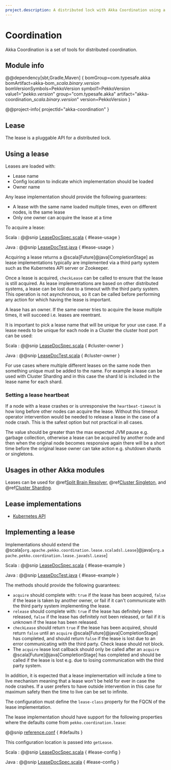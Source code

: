 ```yaml
---
project.description: A distributed lock with Akka Coordination using a pluggable lease API.
---
```

# Coordination

Akka Coordination is a set of tools for distributed coordination.

## Module info

@@dependency[sbt,Gradle,Maven] {
  bomGroup=com.typesafe.akka bomArtifact=akka-bom_$scala.binary.version$ bomVersionSymbols=PekkoVersion
  symbol1=PekkoVersion
  value1="$pekko.version$"
  group="com.typesafe.akka"
  artifact="akka-coordination_$scala.binary.version$"
  version=PekkoVersion
}

@@project-info{ projectId="akka-coordination" }

## Lease

The lease is a pluggable API for a distributed lock. 

## Using a lease

Leases are loaded with:

* Lease name
* Config location to indicate which implementation should be loaded
* Owner name 

Any lease implementation should provide the following guarantees:

* A lease with the same name loaded multiple times, even on different nodes, is the same lease 
* Only one owner can acquire the lease at a time

To acquire a lease:

Scala
:  @@snip [LeaseDocSpec.scala](/docs/src/test/scala/docs/coordination/LeaseDocSpec.scala) { #lease-usage }

Java
:  @@snip [LeaseDocTest.java](/docs/src/test/java/jdocs/coordination/LeaseDocTest.java) { #lease-usage }

Acquiring a lease returns a @scala[Future]@java[CompletionStage] as lease implementations typically are implemented 
via a third party system such as the Kubernetes API server or Zookeeper.

Once a lease is acquired, `checkLease` can be called to ensure that the lease is still acquired. As lease implementations
are based on other distributed systems, a lease can be lost due to a timeout with the third party system. This operation is 
not asynchronous, so it can be called before performing any action for which having the lease is important.

A lease has an owner. If the same owner tries to acquire the lease multiple times, it will succeed i.e. leases are reentrant. 

It is important to pick a lease name that will be unique for your use case. If a lease needs to be unique for each node
in a Cluster the cluster host port can be used:

Scala
:  @@snip [LeaseDocSpec.scala](/docs/src/test/scala/docs/coordination/LeaseDocSpec.scala) { #cluster-owner }

Java
:  @@snip [LeaseDocTest.scala](/docs/src/test/java/jdocs/coordination/LeaseDocTest.java) { #cluster-owner }

For use cases where multiple different leases on the same node then something unique must be added to the name. For example
a lease can be used with Cluster Sharding and in this case the shard Id is included in the lease name for each shard.

### Setting a lease heartbeat

If a node with a lease crashes or is unresponsive the `heartbeat-timeout` is how long before other nodes can acquire 
the lease. Without this timeout operator intervention would be needed to release a lease in the case of a node crash.
This is the safest option but not practical in all cases.

The value should be greater than the max expected JVM pause e.g. garbage collection, otherwise a lease can be acquired
by another node and then when the original node becomes responsive again there will be a short time before the original lease owner 
can take action e.g. shutdown shards or singletons.

## Usages in other Akka modules

Leases can be used for @ref[Split Brain Resolver](split-brain-resolver.md#lease), @ref[Cluster Singleton](cluster-singleton.md#lease), and @ref[Cluster Sharding](cluster-sharding.md#lease). 

## Lease implementations

* [Kubernetes API](https://doc.akka.io/docs/akka-management/current/kubernetes-lease.html)

## Implementing a lease

Implementations should extend
the @scala[`org.apache.pekko.coordination.lease.scaladsl.Lease`]@java[`org.apache.pekko.coordination.lease.javadsl.Lease`] 

Scala
:  @@snip [LeaseDocSpec.scala](/docs/src/test/scala/docs/coordination/LeaseDocSpec.scala) { #lease-example }

Java
:  @@snip [LeaseDocTest.java](/docs/src/test/java/jdocs/coordination/LeaseDocTest.java) { #lease-example }

The methods should provide the following guarantees:

* `acquire` should complete with: `true` if the lease has been acquired, `false` if the lease is taken by another owner, or fail if it can't communicate with the third party system implementing the lease.
* `release` should complete with: `true` if the lease has definitely been released, `false` if the lease has definitely not been released, or fail if it is unknown if the lease has been released.
* `checkLease` should return `true` if the lease has been acquired, should return `false` until an `acquire` @scala[Future]@java[CompletionStage] has completed, and should return `false` if the lease is lost due to an error communicating with the third party. Check lease should not block.
* The `acquire` lease lost callback should only be called after an `acquire` @scala[Future]@java[CompletionStage] has completed and should be called if the lease is lost e.g. due to losing communication with the third party system.

In addition, it is expected that a lease implementation will include a time to live mechanism meaning that a lease won't be held for ever in case the node crashes.
If a user prefers to have outside intervention in this case for maximum safety then the time to live can be set to infinite.

The configuration must define the `lease-class` property for the FQCN of the lease implementation.

The lease implementation should have support for the following properties where the defaults come from `pekko.coordination.lease`:

@@snip [reference.conf](/akka-coordination/src/main/resources/reference.conf) { #defaults }

This configuration location is passed into `getLease`.

Scala
:  @@snip [LeaseDocSpec.scala](/docs/src/test/scala/docs/coordination/LeaseDocSpec.scala) { #lease-config }

Java
:  @@snip [LeaseDocSpec.scala](/docs/src/test/scala/docs/coordination/LeaseDocSpec.scala) { #lease-config }
